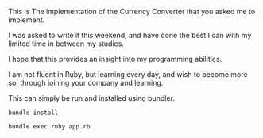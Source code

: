 This is The implementation of the Currency Converter that you asked me to implement.

I was asked to write it this weekend, and have done the best I can with my limited time in between my studies.

I hope that this provides an insight into my programming abilities.

I am not fluent in Ruby, but learning every day, and wish to become more so, through joining your company and learning.


This can simply be run and installed using bundler.

`bundle install`

`bundle exec ruby app.rb`
